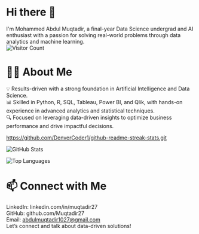# Hi there 👋
I'm Mohammed Abdul Muqtadir, a final-year Data Science undergrad and AI enthusiast with a passion for solving real-world problems through data analytics and machine learning.   
![Visitor Count](https://visitor-badge.glitch.me/badge?page_id=yourusername.yourusername)   

# 👨‍💻 About Me
💡 Results-driven with a strong foundation in Artificial Intelligence and Data Science.    
📊 Skilled in Python, R, SQL, Tableau, Power BI, and Qlik, with hands-on experience in advanced analytics and statistical techniques.   
🔍 Focused on leveraging data-driven insights to optimize business performance and drive impactful decisions.   


https://github.com/DenverCoder1/github-readme-streak-stats.git

![GitHub Stats](https://github-readme-stats.vercel.app/api?username=Muqtadir27&show_icons=true&theme=radical)    


![Top Languages](https://github-readme-stats.vercel.app/api/top-langs/?username=Muqtadir27&layout=compact&theme=radical)   






# 📫 Connect with Me
LinkedIn: linkedin.com/in/muqtadir27    
GitHub: github.com/Muqtadir27    
Email: abdulmuqtadir1027@gmail.com    
Let’s connect and talk about data-driven solutions!     

